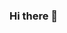 ### Hi there 👋

<!--
**Kemisola04/Kemisola04** is a ✨ _special_ ✨ repository because its `README.md` (this file) appears on your GitHub profile.

Here are some ideas to get you started:

- 🔭 It's one of my masters degree assessment
- 🌱 on machine learning
- 👯 worked with Python
- 🤔 i have few months to complete my masters degree in Data Science.


-->

